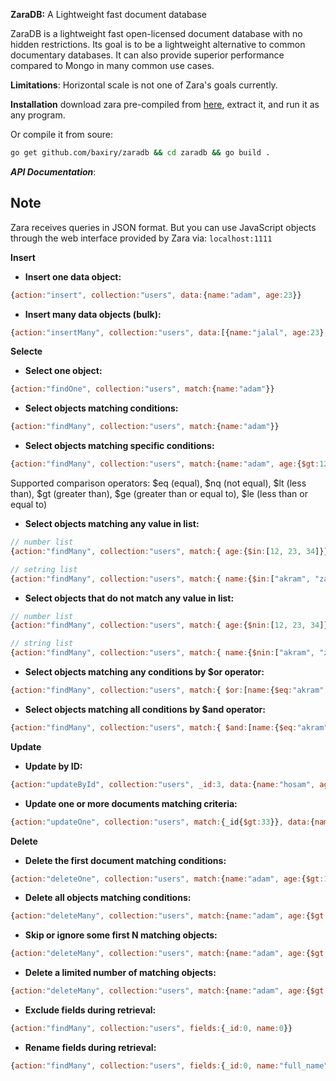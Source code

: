 

**ZaraDB:**  A Lightweight fast document database

ZaraDB is a lightweight fast open-licensed document database with no hidden restrictions.
Its goal is to be a lightweight alternative to common documentary databases.
It can also provide superior performance compared to Mongo in many common use cases.

**Limitations**:
Horizontal scale is not one of Zara's goals currently.


**Installation**
download zara pre-compiled from [here](https://github.com/baxiry/zaradb/releases), extract it, and run it as any program.

Or compile it from soure:

```bash
go get github.com/baxiry/zaradb && cd zaradb && go build .
```


***API Documentation***:

## Note
Zara receives queries in JSON format. But you can use JavaScript objects through the web interface provided by Zara via: ` localhost:1111 `


**Insert**

* **Insert one data object:**


```js
{action:"insert", collection:"users", data:{name:"adam", age:23}}
```

* **Insert many data objects (bulk):**

```js
{action:"insertMany", collection:"users", data:[{name:"jalal", age:23},{name:"akram", age:30},{name:"hasna", age:35}]}
```

**Selecte**

* **Select one object:**

```js
{action:"findOne", collection:"users", match:{name:"adam"}}
```

* **Select objects matching conditions:**

```js
{action:"findMany", collection:"users", match:{name:"adam"}}
```

* **Select objects matching specific conditions:**

```js
{action:"findMany", collection:"users", match:{name:"adam", age:{$gt:12}}}
```

Supported comparison operators: $eq (equal), $nq (not equal), $lt (less than), $gt (greater than), $ge (greater than or equal to), $le (less than or equal to)


* **Select objects matching any value in list:**

```js
// number list
{action:"findMany", collection:"users", match:{ age:{$in:[12, 23, 34]}}}
```

```js
// setring list
{action:"findMany", collection:"users", match:{ name:{$in:["akram", "zaid"]}}}
```

* **Select objects that do not match any value in list:**

```js
// number list
{action:"findMany", collection:"users", match:{ age:{$nin:[12, 23, 34]}}}
```

```js
// string list
{action:"findMany", collection:"users", match:{ name:{$nin:["akram", "zaid"]}}}
```

* **Select objects matching any conditions by $or operator:**

```js
{action:"findMany", collection:"users", match:{ $or:[name:{$eq:"akram", age:$gt:13}]}}
```

* **Select objects matching all conditions by $and operator:**

```js
{action:"findMany", collection:"users", match:{ $and:[name:{$eq:"akram", age:$gt:13}]}}
```

**Update**

* **Update by ID:**

```js
{action:"updateById", collection:"users", _id:3, data:{name:"hosam", age:10}}
```

* **Update one or more documents matching criteria:**

```js
{action:"updateOne", collection:"users", match:{_id{$gt:33}}, data:{name:"hosam", age:10}}
```

**Delete**

* **Delete the first document matching conditions:**

```js
{action:"deleteOne", collection:"users", match:{name:"adam", age:{$gt:12}}}
```

* **Delete all objects matching conditions:**

```js
{action:"deleteMany", collection:"users", match:{name:"adam", age:{$gt:12}}}
```

* **Skip or ignore some first N matching objects:**

```js
{action:"deleteMany", collection:"users", match:{name:"adam", age:{$gt:12}}, skip: 3}
```

* **Delete a limited number of matching objects:**

```js
{action:"deleteMany", collection:"users", match:{name:"adam", age:{$gt:12}}, skip: 3, limit:3}
```

* **Exclude fields during retrieval:**

```js
{action:"findMany", collection:"users", fields:{_id:0, name:0}}
```

* **Rename fields during retrieval:**

```js
{action:"findMany", collection:"users", fields:{_id:0, name:"full_name"}}
```

